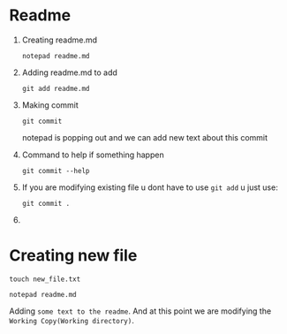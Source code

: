 # Readme

1. Creating readme.md

    ```
    notepad readme.md
    ```

2. Adding readme.md to add

    ```
    git add readme.md
    ```

3. Making commit 

    ```
    git commit
    ```

    notepad is popping out and we can add new text about this commit

4. Command to help if something happen

    ```
    git commit --help
    ```

5. If you are modifying existing file u dont have to use `git add` u just use:

    ```
    git commit .
    ```

6. 

# Creating new file

```
touch new_file.txt
```

```
notepad readme.md
```

Adding `some text to the readme`. And at this point we are modifying the `Working Copy(Working directory)`. 